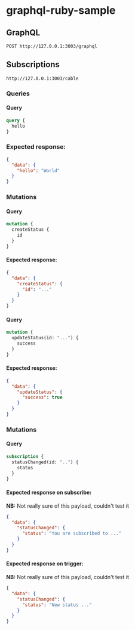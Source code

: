 # graphql-ruby-sample

## GraphQL

`POST http://127.0.0.1:3003/graphql`

## Subscriptions

`http://127.0.0.1:3003/cable`

### Queries

#### Query

```graphql
query {
  hello
}
```

### Expected response:

```json
{
  "data": {
    "hello": "World"
  }
}
```

### Mutations

#### Query

```graphql
mutation {
  createStatus {
    id
  }
}
```

#### Expected response:

```json
{
  "data": {
    "createStatus": {
      "id": "..."
    }
  }
}
```

#### Query

```graphql
mutation {
  updateStatus(id: "...") {
    success
  }
}
```

#### Expected response:

```json
{
  "data": {
    "updateStatus": {
      "success": true
    }
  }
}
```

### Mutations

#### Query

```graphql
subscription {
  statusChanged(id: "..") {
    status
  }
}
```

#### Expected response on subscribe:

**NB:** Not really sure of this payload, couldn't test it

```json
{
  "data": {
    "statusChanged": {
      "status": "You are subscribed to ..."
    }
  }
}
```

#### Expected response on trigger:

**NB:** Not really sure of this payload, couldn't test it

```json
{
  "data": {
    "statusChanged": {
      "status": "New status ..."
    }
  }
}
```
